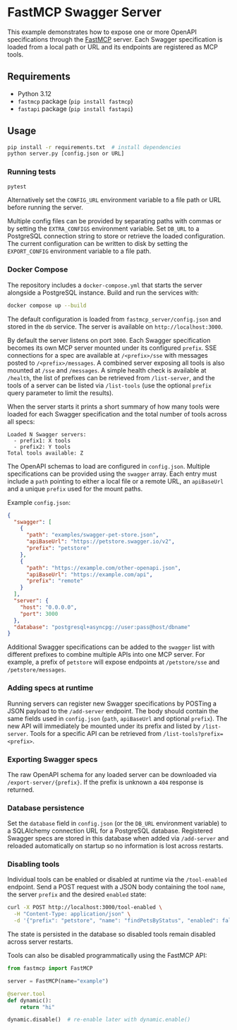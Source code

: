 # FastMCP Swagger Server

This example demonstrates how to expose one or more OpenAPI specifications through the [FastMCP](https://pypi.org/project/fastmcp/) server. Each Swagger specification is loaded from a local path or URL and its endpoints are registered as MCP tools.

## Requirements

- Python 3.12
- `fastmcp` package (`pip install fastmcp`)
- `fastapi` package (`pip install fastapi`)

## Usage

```bash
pip install -r requirements.txt  # install dependencies
python server.py [config.json or URL]
```

### Running tests

```bash
pytest
```

Alternatively set the `CONFIG_URL` environment variable to a file path or URL
before running the server.

Multiple config files can be provided by separating paths with commas or by
setting the `EXTRA_CONFIGS` environment variable. Set `DB_URL` to a PostgreSQL
connection string to store or retrieve the loaded configuration. The current
configuration can be written to disk by setting the `EXPORT_CONFIG` environment
variable to a file path.

### Docker Compose

The repository includes a `docker-compose.yml` that starts the server
alongside a PostgreSQL instance. Build and run the services with:

```bash
docker compose up --build
```

The default configuration is loaded from `fastmcp_server/config.json` and
stored in the `db` service. The server is available on `http://localhost:3000`.

By default the server listens on port `3000`. Each Swagger specification becomes its own MCP server mounted under its configured `prefix`. SSE connections for a spec are available at `/<prefix>/sse` with messages posted to `/<prefix>/messages`. A combined server exposing all tools is also mounted at `/sse` and `/messages`. A simple health check is available at `/health`, the list of prefixes can be retrieved from `/list-server`, and the tools of a server can be listed via `/list-tools` (use the optional `prefix` query parameter to limit the results).

When the server starts it prints a short summary of how many tools were loaded for each Swagger specification and the total number of tools across all specs:

```
Loaded N Swagger servers:
  - prefix1: X tools
  - prefix2: Y tools
Total tools available: Z
```

The OpenAPI schemas to load are configured in `config.json`. Multiple specifications can be provided using the `swagger` array. Each entry must include a `path` pointing to either a local file or a remote URL, an `apiBaseUrl` and a unique `prefix` used for the mount paths.

Example `config.json`:

```json
{
  "swagger": [
    {
      "path": "examples/swagger-pet-store.json",
      "apiBaseUrl": "https://petstore.swagger.io/v2",
      "prefix": "petstore"
    },
    {
      "path": "https://example.com/other-openapi.json",
      "apiBaseUrl": "https://example.com/api",
      "prefix": "remote"
    }
  ],
  "server": {
    "host": "0.0.0.0",
    "port": 3000
  },
  "database": "postgresql+asyncpg://user:pass@host/dbname"
}
```

Additional Swagger specifications can be added to the `swagger` list with different prefixes to combine multiple APIs into one MCP server. For example, a prefix of `petstore` will expose endpoints at `/petstore/sse` and `/petstore/messages`.

### Adding specs at runtime

Running servers can register new Swagger specifications by POSTing a JSON
payload to the `/add-server` endpoint. The body should contain the same
fields used in `config.json` (`path`, `apiBaseUrl` and optional `prefix`).
The new API will immediately be mounted under its prefix and listed by
`/list-server`. Tools for a specific API can be retrieved from `/list-tools?prefix=<prefix>`.

### Exporting Swagger specs

The raw OpenAPI schema for any loaded server can be downloaded via
`/export-server/{prefix}`. If the prefix is unknown a `404` response is
returned.

### Database persistence

Set the `database` field in `config.json` (or the `DB_URL` environment
variable) to a SQLAlchemy connection URL for a PostgreSQL database.
Registered Swagger specs are stored in this database when added via
`/add-server` and reloaded automatically on startup so no information is
lost across restarts.

### Disabling tools

Individual tools can be enabled or disabled at runtime via the `/tool-enabled`
endpoint. Send a POST request with a JSON body containing the tool `name`, the
server `prefix` and the desired `enabled` state:

```bash
curl -X POST http://localhost:3000/tool-enabled \
  -H "Content-Type: application/json" \
  -d '{"prefix": "petstore", "name": "findPetsByStatus", "enabled": false}'
```

The state is persisted in the database so disabled tools remain disabled across
server restarts.

Tools can also be disabled programmatically using the FastMCP API:

```python
from fastmcp import FastMCP

server = FastMCP(name="example")

@server.tool
def dynamic():
    return "hi"

dynamic.disable()  # re-enable later with dynamic.enable()
```
